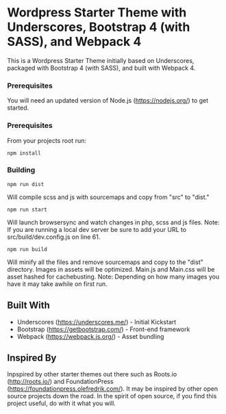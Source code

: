 # Wordpress Starter Theme with Underscores, Bootstrap 4 (with SASS), and Webpack 4

This is a Wordpress Starter Theme initially based on Underscores, packaged with Bootstrap 4 (with SASS), and built with Webpack 4.

### Prerequisites

You will need an updated version of Node.js (https://nodejs.org/) to get started.

### Prerequisites

From your projects root run:

```
npm install
```

### Building

```
npm run dist
```

Will compile scss and js with sourcemaps and copy from "src" to "dist." 

```
npm run start
```

Will launch browsersync and watch changes in php, scss and js files. Note: If you are running a local dev server be sure to add your URL to src/build/dev.config.js on line 61.

```
npm run build
```

Will minify all the files and remove sourcemaps and copy to the "dist" directory. Images in assets will be optimized. Main.js and Main.css will be asset hashed for cachebusting. Note: Depending on how many images you have it may take awhile on first run.

## Built With

* Underscores (https://underscores.me/) - Initial Kickstart
* Bootstrap (https://getbootstrap.com/) - Front-end framework
* Webpack (https://webpack.js.org/) - Asset bundling

## Inspired By

Inpspired by other starter themes out there such as Roots.io (http://roots.io/) and FoundationPress (https://foundationpress.olefredrik.com/). It may be inspired by other open source projects down the road. In the spirit of open source, if you find this project useful, do with it what you will.
